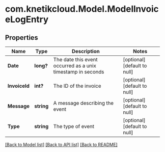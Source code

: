 # com.knetikcloud.Model.ModelInvoiceLogEntry
## Properties

Name | Type | Description | Notes
------------ | ------------- | ------------- | -------------
**Date** | **long?** | The date this event occurred as a unix timestamp in seconds | [optional] [default to null]
**InvoiceId** | **int?** | The ID of the invoice | [optional] [default to null]
**Message** | **string** | A message describing the event | [optional] [default to null]
**Type** | **string** | The type of event | [optional] [default to null]

[[Back to Model list]](../README.md#documentation-for-models) [[Back to API list]](../README.md#documentation-for-api-endpoints) [[Back to README]](../README.md)

